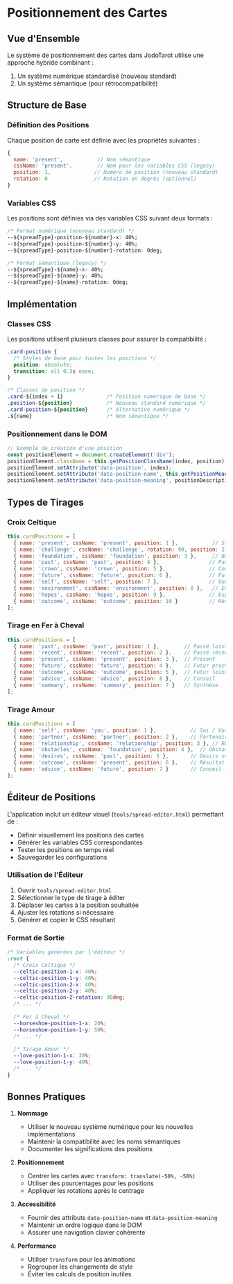 # Positionnement des Cartes

## Vue d'Ensemble

Le système de positionnement des cartes dans JodoTarot utilise une approche hybride combinant :
1. Un système numérique standardisé (nouveau standard)
2. Un système sémantique (pour rétrocompatibilité)

## Structure de Base

### Définition des Positions

Chaque position de carte est définie avec les propriétés suivantes :

```javascript
{
  name: 'present',           // Nom sémantique
  cssName: 'present',        // Nom pour les variables CSS (legacy)
  position: 1,              // Numéro de position (nouveau standard)
  rotation: 0               // Rotation en degrés (optionnel)
}
```

### Variables CSS

Les positions sont définies via des variables CSS suivant deux formats :

```css
/* Format numérique (nouveau standard) */
--${spreadType}-position-${number}-x: 40%;
--${spreadType}-position-${number}-y: 40%;
--${spreadType}-position-${number}-rotation: 0deg;

/* Format sémantique (legacy) */
--${spreadType}-${name}-x: 40%;
--${spreadType}-${name}-y: 40%;
--${spreadType}-${name}-rotation: 0deg;
```

## Implémentation

### Classes CSS

Les positions utilisent plusieurs classes pour assurer la compatibilité :

```css
.card-position {
  /* Styles de base pour toutes les positions */
  position: absolute;
  transition: all 0.3s ease;
}

/* Classes de position */
.card-${index + 1}              /* Position numérique de base */
.position-${position}           /* Nouveau standard numérique */
.card-position-${position}      /* Alternative numérique */
.${name}                        /* Nom sémantique */
```

### Positionnement dans le DOM

```javascript
// Exemple de création d'une position
const positionElement = document.createElement('div');
positionElement.className = this.getPositionClassName(index, position) + ' empty';
positionElement.setAttribute('data-position', index);
positionElement.setAttribute('data-position-name', this.getPositionMeaning(index));
positionElement.setAttribute('data-position-meaning', positionDescription);
```

## Types de Tirages

### Croix Celtique

```javascript
this.cardPositions = [
  { name: 'present', cssName: 'present', position: 1 },           // Situation actuelle
  { name: 'challenge', cssName: 'challenge', rotation: 90, position: 2 }, // Défi/Obstacle
  { name: 'foundation', cssName: 'foundation', position: 3 },     // Base/Fondation
  { name: 'past', cssName: 'past', position: 4 },                // Passé récent
  { name: 'crown', cssName: 'crown', position: 5 },              // Couronne/Résultat
  { name: 'future', cssName: 'future', position: 6 },            // Futur immédiat
  { name: 'self', cssName: 'self', position: 7 },                // Vous-même
  { name: 'environment', cssName: 'environment', position: 8 },   // Environnement
  { name: 'hopes', cssName: 'hopes', position: 9 },              // Espoirs/Craintes
  { name: 'outcome', cssName: 'outcome', position: 10 }          // Résultat final
];
```

### Tirage en Fer à Cheval

```javascript
this.cardPositions = [
  { name: 'past', cssName: 'past', position: 1 },        // Passé lointain
  { name: 'recent', cssName: 'recent', position: 2 },    // Passé récent
  { name: 'present', cssName: 'present', position: 3 },  // Présent
  { name: 'future', cssName: 'future', position: 4 },    // Futur proche
  { name: 'outcome', cssName: 'outcome', position: 5 },  // Futur lointain
  { name: 'advice', cssName: 'advice', position: 6 },    // Conseil
  { name: 'summary', cssName: 'summary', position: 7 }   // Synthèse
];
```

### Tirage Amour

```javascript
this.cardPositions = [
  { name: 'self', cssName: 'you', position: 1 },           // Soi / Votre cœur
  { name: 'partner', cssName: 'partner', position: 2 },    // Partenaire / Son cœur
  { name: 'relationship', cssName: 'relationship', position: 3 }, // Relation actuelle
  { name: 'obstacles', cssName: 'foundation', position: 4 },  // Obstacles à surmonter
  { name: 'desires', cssName: 'past', position: 5 },       // Désirs secrets
  { name: 'outcome', cssName: 'present', position: 6 },    // Résultat probable
  { name: 'advice', cssName: 'future', position: 7 }       // Conseil final
];
```

## Éditeur de Positions

L'application inclut un éditeur visuel (`tools/spread-editor.html`) permettant de :
- Définir visuellement les positions des cartes
- Générer les variables CSS correspondantes
- Tester les positions en temps réel
- Sauvegarder les configurations

### Utilisation de l'Éditeur

1. Ouvrir `tools/spread-editor.html`
2. Sélectionner le type de tirage à éditer
3. Déplacer les cartes à la position souhaitée
4. Ajuster les rotations si nécessaire
5. Générer et copier le CSS résultant

### Format de Sortie

```css
/* Variables générées par l'éditeur */
:root {
  /* Croix Celtique */
  --celtic-position-1-x: 40%;
  --celtic-position-1-y: 40%;
  --celtic-position-2-x: 40%;
  --celtic-position-2-y: 40%;
  --celtic-position-2-rotation: 90deg;
  /* ... */
  
  /* Fer à Cheval */
  --horseshoe-position-1-x: 20%;
  --horseshoe-position-1-y: 50%;
  /* ... */
  
  /* Tirage Amour */
  --love-position-1-x: 30%;
  --love-position-1-y: 40%;
  /* ... */
}
```

## Bonnes Pratiques

1. **Nommage**
   - Utiliser le nouveau système numérique pour les nouvelles implémentations
   - Maintenir la compatibilité avec les noms sémantiques
   - Documenter les significations des positions

2. **Positionnement**
   - Centrer les cartes avec `transform: translate(-50%, -50%)`
   - Utiliser des pourcentages pour les positions
   - Appliquer les rotations après le centrage

3. **Accessibilité**
   - Fournir des attributs `data-position-name` et `data-position-meaning`
   - Maintenir un ordre logique dans le DOM
   - Assurer une navigation clavier cohérente

4. **Performance**
   - Utiliser `transform` pour les animations
   - Regrouper les changements de style
   - Éviter les calculs de position inutiles 